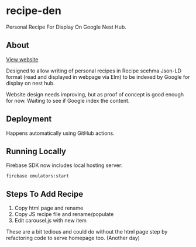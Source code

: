 # recipe-den
Personal Recipe For Display On Google Nest Hub.


## About

[View website](https://recipe-den.web.app/)

Designed to allow writing of personal recipes in Recipe scehma Json-LD format (read and displayed in webpage via Elm) to be indexed by Google for display on nest hub.

Website design needs improving, but as proof of concept is good enough for now. Waiting to see if Google index the content.

## Deployment

Happens automatically using GitHub actions.


## Running Locally

Firebase SDK now includes local hosting server:

```
firebase emulators:start
```

## Steps To Add Recipe

1. Copy html page and rename
2. Copy JS recipe file and rename/populate
3. Edit carousel.js with new item

These are a bit tedious and could do without the html page step by refactoring code to serve homepage too. (Another day)
